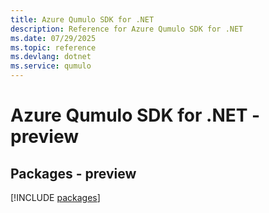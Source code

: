 ```yaml
---
title: Azure Qumulo SDK for .NET
description: Reference for Azure Qumulo SDK for .NET
ms.date: 07/29/2025
ms.topic: reference
ms.devlang: dotnet
ms.service: qumulo
---
```

# Azure Qumulo SDK for .NET - preview
## Packages - preview
[!INCLUDE [packages](qumulo-index.md)]